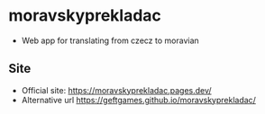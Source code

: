 # moravskyprekladac
- Web app for translating from czecz to moravian

## Site
- Official site: https://moravskyprekladac.pages.dev/ 
- Alternative url https://geftgames.github.io/moravskyprekladac/
